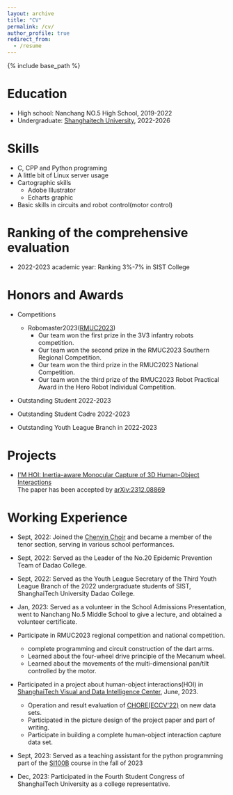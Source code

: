 ```yaml
---
layout: archive
title: "CV"
permalink: /cv/
author_profile: true
redirect_from:
  - /resume
---
```


{% include base_path %}

Education
======
* High school: Nanchang NO.5 High School, 2019-2022
* Undergraduate: [Shanghaitech University](https://www.shanghaitech.edu.cn/), 2022-2026
  
Skills
======
* C, CPP and Python programing
* A little bit of Linux server usage
* Cartographic skills
  * Adobe Illustrator
  * Echarts graphic
* Basic skills in circuits and robot control(motor control)

Ranking of the comprehensive evaluation
======
- 2022-2023 academic year: Ranking 3%-7% in SIST College

Honors and Awards
======
* Competitions
  * Robomaster2023([RMUC2023](https://www.robomaster.com/zh-CN/robo/rm))
    * Our team won the first prize in the 3V3 infantry robots competition.
    * Our team won the second prize in the RMUC2023 Southern Regional Competition.
    * Our team won the third prize in the RMUC2023 National Competition.
    * Our team won the third prize of the RMUC2023 Robot Practical Award in the Hero Robot Individual Competition.

* Outstanding Student 2022-2023
* Outstanding Student Cadre 2022-2023
* Outstanding Youth League Branch in 2022-2023

Projects
======
- [I'M HOI: Inertia-aware Monocular Capture of 3D Human-Object Interactions](https://afterjourney00.github.io/IM-HOI.github.io)     
  The paper has been accepted by [arXiv:2312.08869](https://arxiv.org/abs/2312.08869)
  
Working Experience
======
* Sept, 2022: Joined the [Chenyin Choir](https://space.bilibili.com/670045446) and became a member of the tenor section, serving in various school performances.
* Sept, 2022: Served as the Leader of the No.20 Epidemic Prevention Team of Dadao College.
* Sept, 2022: Served as the Youth League Secretary of the Third Youth League Branch of the 2022 undergraduate students of SIST, ShanghaiTech University Dadao College.
* Jan, 2023: Served as a volunteer in the School Admissions Presentation, went to Nanchang No.5 Middle School to give a lecture, and obtained a volunteer certificate.
* Participate in RMUC2023 regional competition and national competition.
  * complete programming and circuit construction of the dart arms.
  * Learned about the four-wheel drive principle of the Mecanum wheel.
  * Learned about the movements of the multi-dimensional pan/tilt controlled by the motor.

* Participated in a project about human-object interactions(HOI) in [ShanghaiTech Visual and Data Intelligence Center](https://vic.shanghaitech.edu.cn/), June, 2023.
  * Operation and result evaluation of [CHORE(ECCV'22)](https://virtualhumans.mpi-inf.mpg.de/chore) on new data sets.
  * Participated in the picture design of the project paper and part of writing.
  * Participate in building a complete human-object interaction capture data set.
* Sept, 2023: Served as a teaching assistant for the python programming part of the [SI100B](https://i-techx.github.io/iTechX/courses?course_code=SI100B) course in the fall of 2023
* Dec, 2023: Participated in the Fourth Student Congress of ShanghaiTech University as a college representative.
